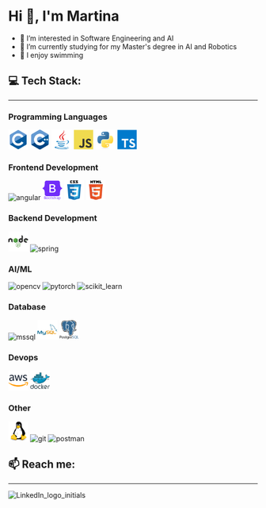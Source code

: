 <h1 align="left">Hi 👋, I'm Martina</h1>


- 👀 I’m interested in Software Engineering and AI
- 🌱 I’m currently studying for my Master's degree in AI and Robotics
- 🌊 I enjoy swimming




<h2 align="left">💻 Tech Stack:</h2>
<hr>

<p align="left">

<h3 align="left">Programming Languages</h3>
<img src="https://raw.githubusercontent.com/devicons/devicon/master/icons/c/c-original.svg" alt="c" width="40"
    height="40" title="C" />
<img src="https://raw.githubusercontent.com/devicons/devicon/master/icons/cplusplus/cplusplus-original.svg"
    alt="cplusplus" width="40" height="40" title="C++" />
<img src="https://raw.githubusercontent.com/devicons/devicon/master/icons/java/java-original.svg" alt="java" width="40"
    height="40" title="Java" />
<img src="https://raw.githubusercontent.com/devicons/devicon/master/icons/javascript/javascript-original.svg"
    alt="javascript" width="40" height="40" title="JavaScript" />
<img src="https://raw.githubusercontent.com/devicons/devicon/master/icons/python/python-original.svg" alt="python"
    width="40" height="40" title="Python" />
<img src="https://raw.githubusercontent.com/devicons/devicon/master/icons/typescript/typescript-original.svg"
    alt="typescript" width="40" height="40" title="TypeScript" />


<h3 align="left">Frontend Development</h3>
<img src="https://angular.io/assets/images/logos/angular/angular.svg" alt="angular" width="40" height="40"
    title="Angular" />
<img src="https://raw.githubusercontent.com/devicons/devicon/master/icons/bootstrap/bootstrap-plain-wordmark.svg"
    alt="bootstrap" width="40" height="40" title="Bootstrap" />
<img src="https://raw.githubusercontent.com/devicons/devicon/master/icons/css3/css3-original-wordmark.svg" alt="css3"
    width="40" height="40" title="CSS3" />
<img src="https://raw.githubusercontent.com/devicons/devicon/master/icons/html5/html5-original-wordmark.svg" alt="html5"
    width="40" height="40" title="HTML5" />


<h3 align="left">Backend Development</h3>
<img src="https://raw.githubusercontent.com/devicons/devicon/master/icons/nodejs/nodejs-original-wordmark.svg"
    alt="nodejs" width="40" height="40" title="Node.js" />
<img src="https://www.vectorlogo.zone/logos/springio/springio-icon.svg" alt="spring" width="40" height="40"
    title="Spring" />



<h3 align="left">AI/ML</h3>
<img src="https://www.vectorlogo.zone/logos/opencv/opencv-icon.svg" alt="opencv" width="40" height="40"
    title="OpenCV" />
<img src="https://www.vectorlogo.zone/logos/pytorch/pytorch-icon.svg" alt="pytorch" width="40" height="40"
    title="PyTorch" />
<img src="https://upload.wikimedia.org/wikipedia/commons/0/05/Scikit_learn_logo_small.svg" alt="scikit_learn" width="40"
    height="40" title="Scikit-learn" />


<h3 align="left">Database</h3>
<img src="https://www.svgrepo.com/show/303229/microsoft-sql-server-logo.svg" alt="mssql" width="40" height="40"
    title="Microsoft SQL Server" />
<img src="https://raw.githubusercontent.com/devicons/devicon/master/icons/mysql/mysql-original-wordmark.svg" alt="mysql"
    width="40" height="40" title="MySQL" />
<img src="https://raw.githubusercontent.com/devicons/devicon/master/icons/postgresql/postgresql-original-wordmark.svg"
    alt="postgresql" width="40" height="40" title="PostgreSQL" />

<h3 align="left">Devops</h3>
<img src="https://raw.githubusercontent.com/devicons/devicon/master/icons/amazonwebservices/amazonwebservices-original-wordmark.svg"
    alt="aws" width="40" height="40" title="Amazon Web Services" />
<img src="https://raw.githubusercontent.com/devicons/devicon/master/icons/docker/docker-original-wordmark.svg"
    alt="docker" width="40" height="40" title="Docker" />

<h3 align="left">Other</h3>
<img src="https://raw.githubusercontent.com/devicons/devicon/master/icons/linux/linux-original.svg" alt="linux"
    width="40" height="40" title="Linux" />
<img src="https://www.vectorlogo.zone/logos/git-scm/git-scm-icon.svg" alt="git" width="40" height="40" title="Git" />
<img src="https://www.vectorlogo.zone/logos/getpostman/getpostman-icon.svg" alt="postman" width="40" height="40"
    title="Postman" />

</p>

<h2 align="left">📫 Reach me: </h2>
<hr>
<p align="left" href="https://www.linkedin.com/in/martina-boscolo-bacheto" target="_blank" rel="noreferrer">
    <img src="https://upload.wikimedia.org/wikipedia/commons/c/ca/LinkedIn_logo_initials.png" alt="LinkedIn_logo_initials" width="20"
    height="20" title="LinkedIn" />
</p>
